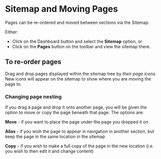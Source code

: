 # Sitemap and Moving Pages

Pages can be re-ordered and moved between sections via the Sitemap.

Either:

* Click on the Dashboard button and select the **Sitemap** option, or
* Click on the **Pages** button on the toolbar and view the sitemap there.

## To re-order pages

Drag and drop pages displayed within the sitemap tree by *their page icons*. 
New icons will appear on the sitemap to show where you are moving the page to.

### Changing page nesting

If you drag a page and drop it onto another page, you will be given the option to move or copy the page beneath that page. The options are:

**Move** - if you want to place the page under the page you dropped it on

**Alias** - if you wish the page to appear in navigation in another section, but keep the page in the same location in the sitemap

**Copy** - if you wish to make a full copy of the page in the new location (i.e. you wish to then edit it and change content)
